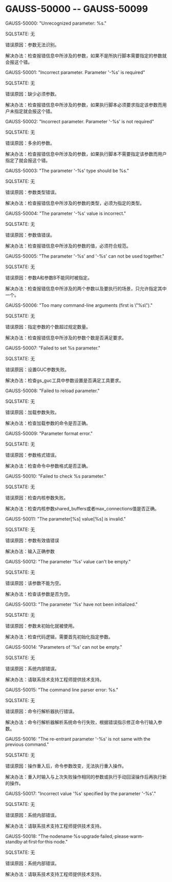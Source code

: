 # GAUSS-50000 -- GAUSS-50099<a name="ZH-CN_TOPIC_0302073037"></a>

GAUSS-50000: "Unrecognized parameter: %s."

SQLSTATE: 无

错误原因：参数无法识别。

解决办法：检查报错信息中所涉及的参数，如果不是所执行脚本需要指定的参数就会报这个错。

GAUSS-50001: "Incorrect parameter. Parameter '-%s' is required"

SQLSTATE: 无

错误原因：缺少必须参数。

解决办法：检查报错信息中所涉及的参数，如果执行脚本必须要求指定该参数而用户未指定就会报这个错。

GAUSS-50002: "Incorrect parameter. Parameter '-%s' is not required"

SQLSTATE: 无

错误原因：多余的参数。

解决办法：检查报错信息中所涉及的参数，如果执行脚本不需要指定该参数而用户指定了就会报这个错。

GAUSS-50003: "The parameter '-%s' type should be %s."

SQLSTATE: 无

错误原因：参数类型错误。

解决办法：检查报错信息中所涉及的参数的类型，必须为指定的类型。

GAUSS-50004: "The parameter '-%s' value is incorrect."

SQLSTATE: 无

错误原因：参数值错误。

解决办法：检查报错信息中所涉及的参数的值，必须符合规范。

GAUSS-50005: "The parameter '-%s' and '-%s' can not be used together."

SQLSTATE: 无

错误原因：参数A和参数B不能同时被指定。

解决办法：检查报错信息中所涉及的两个参数以及要执行的场景，只允许指定其中一个。

GAUSS-50006: "Too many command-line arguments \(first is \\"%s\\"\)."

SQLSTATE: 无

错误原因：指定参数的个数超过规定数量。

解决办法：检查报错信息中所涉及的参数个数是否满足要求。

GAUSS-50007: "Failed to set %s parameter."

SQLSTATE: 无

错误原因：设置GUC参数失败。

解决办法：检查gs\_guc工具中参数设置是否满足工具要求。

GAUSS-50008: "Failed to reload parameter."

SQLSTATE: 无

错误原因：加载参数失败。

解决办法：检查加载参数的命令是否正确。

GAUSS-50009: "Parameter format error."

SQLSTATE: 无

错误原因：参数格式错误。

解决办法：检查命令中参数格式是否正确。

GAUSS-50010: "Failed to check %s parameter."

SQLSTATE: 无

错误原因：检查内核参数失败。

解决办法：检查内核参数shared\_buffers或者max\_connections值是否正确。

GAUSS-50011: "The parameter\[%s\] value\[%s\] is invalid."

SQLSTATE: 无

错误原因：参数有效值错误

解决办法：输入正确参数

GAUSS-50012: "The parameter '%s' value can't be empty."

SQLSTATE: 无

错误原因：该参数不能为空。

解决办法：检查该参数是否为空。

GAUSS-50013: "The parameter '%s' have not been initialized."

SQLSTATE: 无

错误原因：参数未初始化就被使用。

解决办法：检查代码逻辑，需要首先初始化指定参数。

GAUSS-50014: "Parameters of '%s' can not be empty."

SQLSTATE: 无

错误原因：系统内部错误。

解决办法：请联系技术支持工程师提供技术支持。

GAUSS-50015: "The command line parser error: %s."

SQLSTATE: 无

错误原因：命令行解析器执行错误。

解决办法：命令行解析器解析系统命令行失败，根据错误指示修正命令行输入参数。

GAUSS-50016: "The re-entrant parameter '-%s' is not same with the previous command."

SQLSTATE: 无

错误原因：操作重入后，命令参数改变，无法执行重入操作。

解决办法：重入时输入与上次失败操作相同的参数或执行手动回滚操作后再执行新的操作。

GAUSS-50017: "Incorrect value '%s' specified by the parameter '-%s'."

SQLSTATE: 无

错误原因：系统内部错误。

解决办法：请联系技术支持工程师提供技术支持。

GAUSS-50018: "The·nodename·%s·upgrade·failed,·please·warm-standby·at·first·for·this·node."

SQLSTATE: 无

错误原因：系统内部错误。

解决办法：请联系技术支持工程师提供技术支持。
